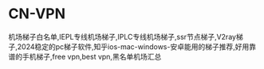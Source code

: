 # CN-VPN
机场梯子白名单,IEPL专线机场梯子,IPLC专线机场梯子,ssr节点梯子,V2ray梯子,2024稳定的pc梯子软件,知乎ios-mac-windows-安卓能用的梯子推荐,好用靠谱的手机梯子,free vpn,best vpn,黑名单机场汇总
